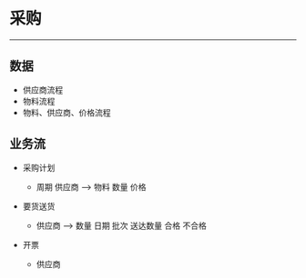 # 采购

*** 

## 数据
* 供应商流程
* 物料流程
* 物料、供应商、价格流程

## 业务流

* 采购计划  
	* 周期 供应商  -->  物料  数量 价格

* 要货送货  
	* 供应商  -->  数量 日期  批次 送达数量 合格 不合格

* 开票  
	* 供应商